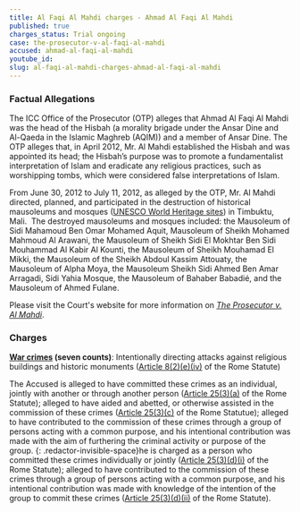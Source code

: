 ```yaml
---
title: Al Faqi Al Mahdi charges - Ahmad Al Faqi Al Mahdi
published: true
charges_status: Trial ongoing
case: the-prosecutor-v-al-faqi-al-mahdi
accused: ahmad-al-faqi-al-mahdi
youtube_id:
slug: al-faqi-al-mahdi-charges-ahmad-al-faqi-al-mahdi
---
```



### Factual Allegations

The ICC Office of the Prosecutor (OTP) alleges that Ahmad Al Faqi Al Mahdi was the head of the Hisbah (a morality brigade under the Ansar Dine and Al-Qaeda in the Islamic Maghreb (AQIM)) and a member of Ansar Dine. The OTP alleges that, in April 2012, Mr. Al Mahdi established the Hisbah and was appointed its head; the Hisbah’s purpose was to promote a fundamentalist interpretation of Islam and eradicate any religious practices, such as worshipping tombs, which were considered false interpretations of Islam.&nbsp;

From June 30, 2012 to July 11, 2012, as alleged by the OTP, Mr. Al Mahdi directed, planned, and participated in the destruction of historical mausoleums and mosques ([UNESCO World Heritage sites](http://whc.unesco.org/en/list/119)) in Timbuktu, Mali.&nbsp; The destroyed mausoleums and mosques included: the Mausoleum of Sidi Mahamoud Ben Omar Mohamed Aquit, Mausoleum of Sheikh Mohamed Mahmoud Al Arawani, the Mausoleum of Sheikh Sidi El Mokhtar Ben Sidi Mouhammad Al Kabir Al Kounti, the Mausoleum of Sheikh Mouhamad El Mikki, the Mausoleum of the Sheikh Abdoul Kassim Attouaty, the Mausoleum of Alpha Moya, the Mausoleum Sheikh Sidi Ahmed Ben Amar Arragadi, Sidi Yahia Mosque, the Mausoleum of Bahaber Babadi&eacute;, and the Mausoleum of Ahmed Fulane.

​Please visit the Court's website for more information on *[The Prosecutor v. Al Mahdi](https://www.icc-cpi.int/mali/al-mahdi)*.

### Charges

**[War crimes](http://www.casematrixnetwork.org/case-m/klamberg-commentary/rome-statute/#c1172) (seven counts)**: Intentionally directing attacks against religious buildings and historic monuments ([Article 8(2)(e)(iv)](http://www.casematrixnetwork.org/cmn-knowledge-hub/klamberg-commentary/elements-of-crime/#c2370) of the Rome Statute)

The Accused is alleged to have committed these crimes as an individual, jointly with another or through another person ([Article 25(3)(a)](http://www.casematrixnetwork.org/case-m/klamberg-commentary/rome-statute/#c1198) of the Rome Statute); alleged to have aided and abetted, or otherwise assisted in the commission of these crimes ([Article 25(3)(c)](http://www.casematrixnetwork.org/case-m/klamberg-commentary/rome-statute/#c1198) of the Rome Statutue); alleged to have contributed to the commission of these crimes through a group of persons acting with a common purpose, and his intentional contribution was made with the aim of furthering the criminal activity or purpose of the group. {: .redactor-invisible-space}he is charged as a person who committed these crimes individually or jointly ([Article 25(3)(d)(i)](http://www.casematrixnetwork.org/case-m/klamberg-commentary/rome-statute/#c1198) of the Rome Statute); alleged to have contributed to the commission of these crimes through a group of persons acting with a common purpose, and his intentional contribution was made with knowledge of the intention of the group to commit these crimes ([Article 25(3)(d)(ii)](http://www.casematrixnetwork.org/case-m/klamberg-commentary/rome-statute/#c1198) of the Rome Statute).